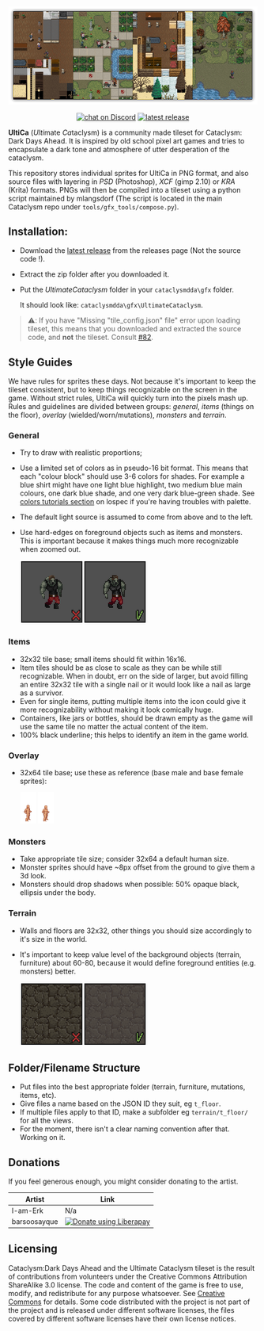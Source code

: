 <p align="center">
    <img src="./screenshots/UltimateCataclysm/showcase-feb-2020.png" alt="Showcase">
</p>

<p align="center">
    <a href="https://discord.gg/kAXNZuy">
        <img src="https://img.shields.io/discord/552510581161066497?style=flat-square&logo=discord"
            alt="chat on Discord"></a>
    <a href="https://github.com/I-am-Erk/CDDA-Tilesets/releases/latest">
        <img src="https://img.shields.io/github/v/release/I-am-Erk/CDDA-Tilesets?style=flat-square"
            alt="latest release"></a>
</p>
        
**UltiCa** (*Ulti*mate *Ca*taclysm) is a community made tileset for Cataclysm: Dark Days Ahead. It is inspired by old school pixel art games and tries to encapsulate a dark tone and atmosphere of utter desperation of the cataclysm.

This repository stores individual sprites for UltiCa in PNG format, and also source files with layering in *PSD* (Photoshop), *XCF* (gimp 2.10) or *KRA* (Krita) formats. PNGs will then be compiled into a tileset using a python script maintained by mlangsdorf (The script is located in the main Cataclysm repo under `tools/gfx_tools/compose.py`).

## Installation:
- Download the [latest release](https://github.com/I-am-Erk/CDDA-Tilesets/releases/latest) from the releases page (Not the source code !).
- Extract the zip folder after you downloaded it.
- Put the *UltimateCataclysm* folder in your `cataclysmdda\gfx` folder. 

  It should look like: `cataclysmdda\gfx\UltimateCataclysm`.

> ⚠️: If you have "Missing "tile_config.json" file" error upon loading tileset, this means that you downloaded and extracted the source code, and **not** the tileset. Consult [#82](../../issues/82).


## Style Guides

We have rules for sprites these days. Not because it's important to keep the tileset consistent, but to keep things recognizable on the screen in the game. Without strict rules, UltiCa will quickly turn into the pixels mash up. Rules and guidelines are divided between groups: *general*, *items* (things on the floor), *overlay* (wielded/worn/mutations), *monsters* and *terrain*.

### General
- Try to draw with realistic proportions;
- Use a limited set of colors as in pseudo-16 bit format. This means that each "colour block" should use 3-6 colors for shades. For example a blue shirt might have one light blue highlight, two medium blue main colours, one dark blue shade, and one very dark blue-green shade. See [colors tutorials section](https://lospec.com/pixel-art-tutorials/tags/colors) on lospec if you're having troubles with palette.
- The default light source is assumed to come from above and to the left.
- Use hard-edges on foreground objects such as items and monsters. This is important because it makes things much more recognizable when zoomed out.
    
    <img src="./doc/guidelines/hard-edge.png"/>

### Items
- 32x32 tile base; small items should fit within 16x16.
- Item tiles should be as close to scale as they can be while still recognizable. When in doubt, err on the side of larger, but avoid filling an entire 32x32 tile with a single nail or it would look like a nail as large as a survivor.
- Even for single items, putting multiple items into the icon could give it more recognizability without making it look comically huge.
- Containers, like jars or bottles, should be drawn empty as the game will use the same tile no matter the actual content of the item.
- 100% black underline; this helps to identify an item in the game world.

### Overlay
- 32x64 tile base; use these as reference (base male and base female sprites): 

    <img src="./gfx/UltimateCataclysm/pngs_tall_32x64/overlay/skin/skin_light/skin_light_m.png" /> <img src="./gfx/UltimateCataclysm/pngs_tall_32x64/overlay/skin/skin_light/skin_light_f.png" />

### Monsters
- Take appropriate tile size; consider 32x64 a default human size.
- Monster sprites should have ~8px offset from the ground to give them a 3d look.
- Monsters should drop shadows when possible: 50% opaque black, ellipsis under the body.

### Terrain
- Walls and floors are 32x32, other things you should size accordingly to it's size in the world.
- It's important to keep value level of the background objects (terrain, furniture) about 60-80, because it would define foreground entities (e.g. monsters) better.
    
    <img src="./doc/guidelines/bg-value.png"/>

## Folder/Filename Structure
- Put files into the best appropriate folder (terrain, furniture, mutations, items, etc).
- Give files a name based on the JSON ID they suit, eg `t_floor`.
- If multiple files apply to that ID, make a subfolder eg `terrain/t_floor/` for all the views.
- For the moment, there isn't a clear naming convention after that. Working on it.

## Donations

If you feel generous enough, you might consider donating to the artist. 

| Artist | Link |
|-|-|
| I-am-Erk | N/a |
| barsoosayque | <a href="https://liberapay.com/barsoosayque/donate"><img alt="Donate using Liberapay" src="https://liberapay.com/assets/widgets/donate.svg"></a> |

## Licensing
Cataclysm:Dark Days Ahead and the Ultimate Cataclysm tileset is the result of contributions from volunteers under the Creative Commons Attribution ShareAlike 3.0 license. The code and content of the game is free to use, modify, and redistribute for any purpose whatsoever. See [Creative Commons](http://creativecommons.org/licenses/by-sa/3.0/) for details. Some code distributed with the project is not part of the project and is released under different software licenses, the files covered by different software licenses have their own license notices.

